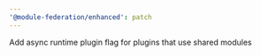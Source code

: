 ```yaml
---
'@module-federation/enhanced': patch
---
```


Add async runtime plugin flag for plugins that use shared modules
